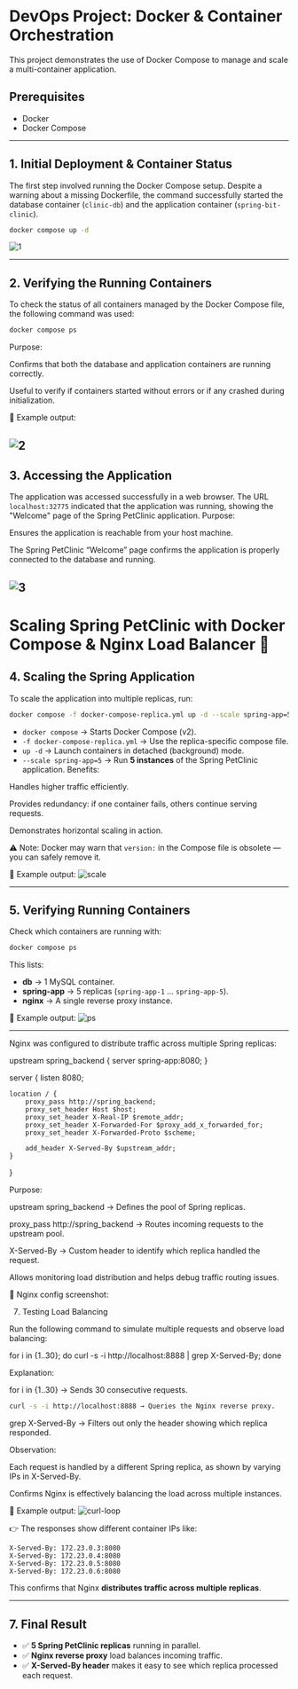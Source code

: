 # DevOps Project: Docker & Container Orchestration

This project demonstrates the use of Docker Compose to manage and scale a multi-container application.

## Prerequisites
- Docker  
- Docker Compose  

---

## 1. Initial Deployment & Container Status
The first step involved running the Docker Compose setup. Despite a warning about a missing Dockerfile, the command successfully started the database container (`clinic-db`) and the application container (`spring-bit-clinic`).

```bash
docker compose up -d
```
![1](1.png)

---

## 2. Verifying the Running Containers
To check the status of all containers managed by the Docker Compose file, the following command was used:

```bash
docker compose ps
```
Purpose:

Confirms that both the database and application containers are running correctly.

Useful to verify if containers started without errors or if any crashed during initialization.

📸 Example output:

![2](2.png)
---

## 3. Accessing the Application
The application was accessed successfully in a web browser. The URL `localhost:32775` indicated that the application was running, showing the "Welcome" page of the Spring PetClinic application.
Purpose:

Ensures the application is reachable from your host machine.

The Spring PetClinic “Welcome” page confirms the application is properly connected to the database and running.

![3](3.png)
---

# Scaling Spring PetClinic with Docker Compose & Nginx Load Balancer 🐳

## 4. Scaling the Spring Application

To scale the application into multiple replicas, run:

```bash
docker compose -f docker-compose-replica.yml up -d --scale spring-app=5
```

* `docker compose` → Starts Docker Compose (v2).
* `-f docker-compose-replica.yml` → Use the replica-specific compose file.
* `up -d` → Launch containers in detached (background) mode.
* `--scale spring-app=5` → Run **5 instances** of the Spring PetClinic application.
Benefits:

Handles higher traffic efficiently.

Provides redundancy: if one container fails, others continue serving requests.

Demonstrates horizontal scaling in action.

⚠️ Note: Docker may warn that `version:` in the Compose file is obsolete — you can safely remove it.


📸 Example output:
![scale](scale.png)

---

## 5. Verifying Running Containers

Check which containers are running with:

```bash
docker compose ps
```

This lists:

* **db** → 1 MySQL container.
* **spring-app** → 5 replicas (`spring-app-1` … `spring-app-5`).
* **nginx** → A single reverse proxy instance.

📸 Example output:
![ps](ps.png)

---

Nginx was configured to distribute traffic across multiple Spring replicas:

upstream spring_backend {
    server spring-app:8080;
}

server {
    listen 8080;

    location / {
        proxy_pass http://spring_backend;
        proxy_set_header Host $host;
        proxy_set_header X-Real-IP $remote_addr;
        proxy_set_header X-Forwarded-For $proxy_add_x_forwarded_for;
        proxy_set_header X-Forwarded-Proto $scheme;

        add_header X-Served-By $upstream_addr;
    }
}


Purpose:

upstream spring_backend → Defines the pool of Spring replicas.

proxy_pass http://spring_backend → Routes incoming requests to the upstream pool.

X-Served-By → Custom header to identify which replica handled the request.

Allows monitoring load distribution and helps debug traffic routing issues.

📸 Nginx config screenshot:


7. Testing Load Balancing

Run the following command to simulate multiple requests and observe load balancing:


for i in {1..30}; do curl -s -i http://localhost:8888 | grep X-Served-By; done


Explanation:

for i in {1..30} → Sends 30 consecutive requests.
```bash
curl -s -i http://localhost:8888 → Queries the Nginx reverse proxy.
```

grep X-Served-By → Filters out only the header showing which replica responded.

Observation:

Each request is handled by a different Spring replica, as shown by varying IPs in X-Served-By.

Confirms Nginx is effectively balancing the load across multiple instances.

📸 Example output:
![curl-loop](for.png)

👉 The responses show different container IPs like:

```
X-Served-By: 172.23.0.3:8080
X-Served-By: 172.23.0.4:8080
X-Served-By: 172.23.0.5:8080
X-Served-By: 172.23.0.6:8080
```

This confirms that Nginx **distributes traffic across multiple replicas**.

---

## 7. Final Result

* ✅ **5 Spring PetClinic replicas** running in parallel.
* ✅ **Nginx reverse proxy** load balances incoming traffic.
* ✅ **X-Served-By header** makes it easy to see which replica processed each request.

